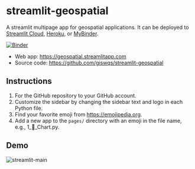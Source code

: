 # streamlit-geospatial

A streamlit multipage app for geospatial applications. It can be deployed to [Streamlit Cloud](https://streamlit.io/cloud), [Heroku](https://heroku.com/), or [MyBinder](https://mybinder.org/).

[![Binder](https://mybinder.org/badge_logo.svg)](https://mybinder.org/v2/gh/giswqs/streamlit-geospatial/master?urlpath=proxy/8501/)

- Web app: <https://geospatial.streamlitapp.com>
- Source code: <https://github.com/giswqs/streamlit-geospatial>

## Instructions

1. For the GitHub repository to your GitHub account.
2. Customize the sidebar by changing the sidebar text and logo in each Python file.
3. Find your favorite emoji from https://emojipedia.org.
4. Add a new app to the `pages/` directory with an emoji in the file name, e.g., 1_🚀_Chart.py.

## Demo

![streamlit-main](https://user-images.githubusercontent.com/79070641/180993244-227961d4-5bb2-4b58-b146-fcac646287eb.gif)
